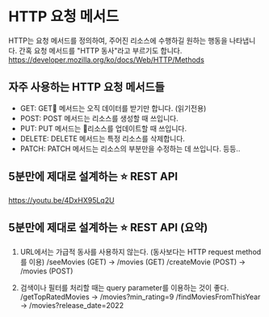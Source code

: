 # HTTP 요청 메서드
HTTP는 요청 메서드를 정의하여, 주어진 리소스에 수행하길 원하는 행동을 나타냅니다. 간혹 요청 메서드를 "HTTP 동사"라고 부르기도 합니다.
https://developer.mozilla.org/ko/docs/Web/HTTP/Methods

## 자주 사용하는 HTTP 요청 메서드들
- GET: GET 메서드는 오직 데이터를 받기만 합니다. (읽기전용)
- POST: POST 메서드는 리소스를 생성할 때 쓰입니다.
- PUT: PUT 메서드는 리소스를 업데이트할 때 쓰입니다.
- DELETE: DELETE 메서드는 특정 리소스를 삭제합니다.
- PATCH: PATCH 메서드는 리소스의 부분만을 수정하는 데 쓰입니다.
등등..

## 5분만에 제대로 설계하는 ⭐️ REST API
https://youtu.be/4DxHX95Lq2U

## 5분만에 제대로 설계하는 ⭐️ REST API (요약)
1. URL에서는 가급적 동사를 사용하지 않는다.
(동사보다는 HTTP request method를 이용)
/seeMovies (GET) -> /movies (GET)
/createMovie (POST) -> /movies (POST)

2. 검색이나 필터를 처리할 때는 query parameter를 이용하는 것이 좋다.
/getTopRatedMovies -> /movies?min_rating=9
/findMoviesFromThisYear -> /movies?release_date=2022
